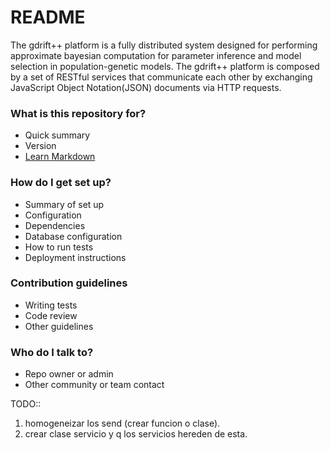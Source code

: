 # README #

The gdrift++ platform is a fully distributed system designed for performing approximate bayesian computation for parameter inference and model selection in population-genetic models. The gdrift++ platform is composed by a set of RESTful services that communicate each other by exchanging JavaScript Object Notation(JSON) documents via HTTP requests.
### What is this repository for? ###

* Quick summary
* Version
* [Learn Markdown](https://bitbucket.org/tutorials/markdowndemo)

### How do I get set up? ###

* Summary of set up
* Configuration
* Dependencies
* Database configuration
* How to run tests
* Deployment instructions

### Contribution guidelines ###

* Writing tests
* Code review
* Other guidelines

### Who do I talk to? ###

* Repo owner or admin
* Other community or team contact

TODO::
1) homogeneizar los send (crear funcion o clase).
2) crear clase servicio y q los servicios hereden de esta.
